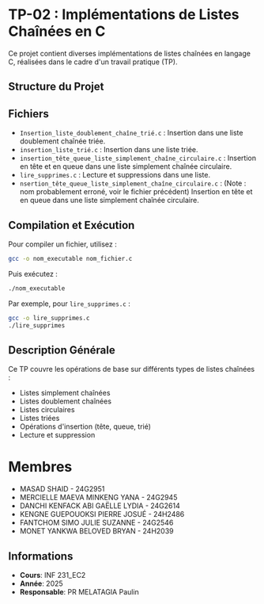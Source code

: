 # TP-02 : Implémentations de Listes Chaînées en C

Ce projet contient diverses implémentations de listes chaînées en langage C, réalisées dans le cadre d'un travail pratique (TP).

## Structure du Projet



## Fichiers

- `Insertion_liste_doublement_chaîne_trié.c` : Insertion dans une liste doublement chaînée triée.
- `insertion_liste_trié.c` : Insertion dans une liste triée.
- `insertion_tête_queue_liste_simplement_chaîne_circulaire.c` : Insertion en tête et en queue dans une liste simplement chaînée circulaire.
- `lire_supprimes.c` : Lecture et suppressions dans une liste.
- `nsertion_tête_queue_liste_simplement_chaîne_circulaire.c` : (Note : nom probablement erroné, voir le fichier précédent) Insertion en tête et en queue dans une liste simplement chaînée circulaire.

## Compilation et Exécution

Pour compiler un fichier, utilisez :

```bash
gcc -o nom_executable nom_fichier.c
```

Puis exécutez :

```bash
./nom_executable
```

Par exemple, pour `lire_supprimes.c` :

```bash
gcc -o lire_supprimes.c
./lire_supprimes
```

## Description Générale

Ce TP couvre les opérations de base sur différents types de listes chaînées :
- Listes simplement chaînées
- Listes doublement chaînées
- Listes circulaires
- Listes triées
- Opérations d'insertion (tête, queue, trié)
- Lecture et suppression

# Membres
- MASAD SHAID - 24G2951
- MERCIELLE MAEVA MINKENG YANA - 24G2945
- DANCHI KENFACK ABI GAËLLE LYDIA - 24G2614
- KENGNE GUEPOUOKSI PIERRE JOSUÉ - 24H2486
- FANTCHOM SIMO JULIE SUZANNE - 24G2546
- MONET YANKWA BELOVED BRYAN - 24H2039

## Informations
- **Cours**: INF 231_EC2
- **Année**: 2025
- **Responsable**: PR MELATAGIA Paulin